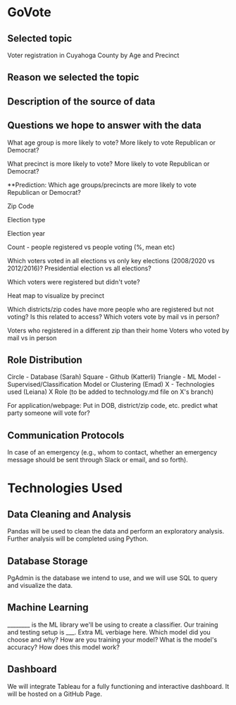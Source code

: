 # GoVote

## Selected topic
Voter registration in Cuyahoga County by Age and Precinct

## Reason we selected the topic

## Description of the source of data

## Questions we hope to answer with the data

What age group is more likely to vote? More likely to vote Republican or Democrat?

What precinct is more likely to vote? More likely to vote Republican or Democrat?


**Prediction: Which age groups/precincts are more likely to vote Republican or Democrat?


Zip Code

Election type

Election year

Count - people registered vs people voting (%, mean etc)

Which voters voted in all elections vs only key elections (2008/2020 vs 2012/2016)?
Presidential election vs all elections?

Which voters were registered but didn't vote?

Heat map to visualize by precinct

Which districts/zip codes have more people who are registered but not voting? Is this related to access?
Which voters vote by mail vs in person?


Voters who registered in a different zip than their home
Voters who voted by mail vs in person

## Role Distribution

Circle - Database (Sarah)
Square - Github (Katterli)
Triangle - ML Model - Supervised/Classification Model or Clustering (Emad)
X - Technologies used (Leiana)
X Role (to be added to technology.md file on X's branch)

For application/webpage:
Put in DOB, district/zip code, etc. predict what party someone will vote for?



## Communication Protocols
In case of an emergency (e.g., whom to contact, whether an emergency message should be sent through Slack or email, and so forth).


# Technologies Used

## Data Cleaning and Analysis
Pandas will be used to clean the data and perform an exploratory analysis. Further analysis will be completed using Python.
## Database Storage
PgAdmin is the database we intend to use, and we will use SQL to query and visualize the data.
## Machine Learning
________ is the ML library we'll be using to create a classifier. Our training and testing setup is ___. Extra ML verbiage here.
Which model did you choose and why?
How are you training your model?
What is the model's accuracy?
How does this model work?

## Dashboard
We will integrate Tableau for a fully functioning and interactive dashboard. It will be hosted on a GitHub Page.
